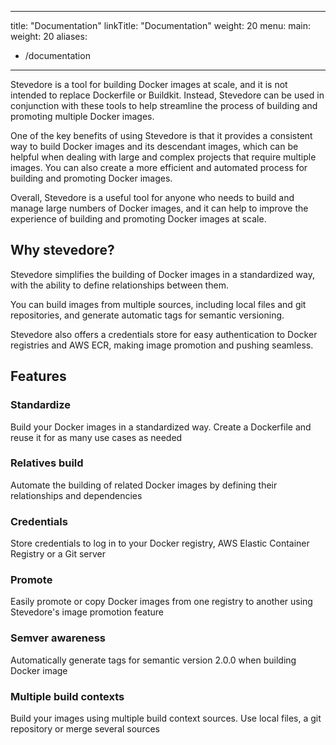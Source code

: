 
---
title: "Documentation"
linkTitle: "Documentation"
weight: 20
menu:
  main:
    weight: 20
aliases:
  - /documentation
---

Stevedore is a tool for building Docker images at scale, and it is not intended to replace Dockerfile or Buildkit. Instead, Stevedore can be used in conjunction with these tools to help streamline the process of building and promoting multiple Docker images.

One of the key benefits of using Stevedore is that it provides a consistent way to build Docker images and its descendant images, which can be helpful when dealing with large and complex projects that require multiple images. You can also create a more efficient and automated process for building and promoting Docker images.

Overall, Stevedore is a useful tool for anyone who needs to build and manage large numbers of Docker images, and it can help to improve the experience of building and promoting Docker images at scale.

## Why stevedore?
Stevedore simplifies the building of Docker images in a standardized way, with the ability to define relationships between them.

You can build images from multiple sources, including local files and git repositories, and generate automatic tags for semantic versioning.

Stevedore also offers a credentials store for easy authentication to Docker registries and AWS ECR, making image promotion and pushing seamless.

## Features

### Standardize
Build your Docker images in a standardized way. Create a Dockerfile and reuse it for as many use cases as needed

### Relatives build
Automate the building of related Docker images by defining their relationships and dependencies

### Credentials
Store credentials to log in to your Docker registry, AWS Elastic Container Registry or a Git server

### Promote
Easily promote or copy Docker images from one registry to another using Stevedore's image promotion feature

### Semver awareness
Automatically generate tags for semantic version 2.0.0 when building Docker image

### Multiple build contexts
Build your images using multiple build context sources. Use local files, a git repository or merge several sources
